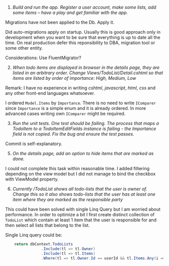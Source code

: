 1. _Build and run the app. Register a user account, make some lists, 
add some items – have a play and get familiar with the app._

Migrations have not been applied to the Db. Apply it.

Did auto-migrations apply on startup. Usually this is good approach only in development when you
want to be sure that everything is up to date all the time. On real production defer this reponsibility
to DBA, migration tool or some other entity.

Considerations: Use FluentMigrator?

2. _When todo items are displayed in browser in the details page, they are listed in an arbitrary order. 
Change Views/TodoList/Detail.cshtml so that items are listed by order of importance: High, Medium, Low_

Remark: I have no experience in writing _cshtml_, _javascript_, _html_, _css_ and any other front-end languages
whatsoever.

I ordered `Model.Items` by `Importance`. There is no need to write `IComparer` since `Importance` is a simple enum and
it is already ordered. In more advanced cases writing own `IComparer` might be required.

3. _Run the unit tests. One test should be failing. The process that maps a TodoItem to a TodoItemEditFields 
instance is failing - the Importance field is not copied. Fix the bug and ensure the test passes._

Commit is self-explanatory.

5. _On the details page, add an option to hide items that are marked as done._

I could not complete this task within reasonable time. I added filtering depending on the view model but I did not
manage to bind the checkbox with ViewModel property.

6. _Currently /TodoList shows all todo-lists that the user is owner of. Change this so it also shows todo-lists that 
the user has at least one item where they are marked as the responsible party_

This could have been solved with single Linq Query but I am worried about performance. In order to optimize a bit
I first create distinct collection of `TodoList` which contain at least 1 item that the user is responsible for
and then select all lists that belong to the list.

Single Linq query could be:
```csharp
    return dbContext.TodoLists
                .Include(tl => tl.Owner)
                .Include(tl => tl.Items)
                .Where(tl => tl.Owner.Id == userId && tl.Items.Any(i => i.ResponsiblePartyId == userId));
```